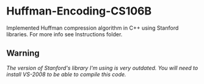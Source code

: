 # Huffman-Encoding-CS106B
Implemented Huffman compression algorithm in C++ using Stanford libraries. For more info see Instructions folder.

## Warning
*The version of Stanford's library I'm using is very outdated. You will need to install VS-2008 to be able to compile this code.*
